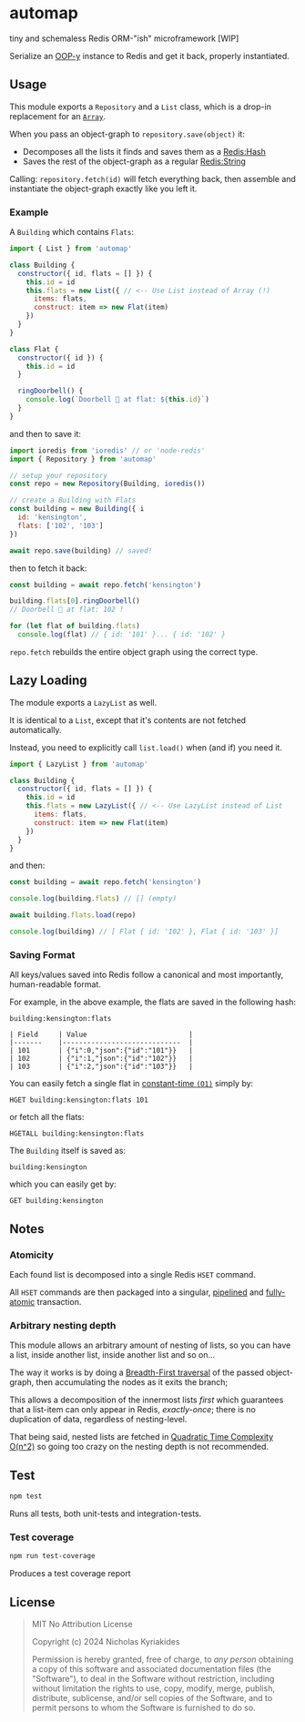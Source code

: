 # automap
tiny and schemaless Redis ORM-"ish" microframework [WIP]

Serialize an [OOP-y][oop] instance to Redis and get it back, properly
instantiated.

## Usage

This module exports a `Repository` and a `List` class, which is a drop-in
replacement for an [`Array`][array].

When you pass an object-graph to `repository.save(object)` it:

- Decomposes all the lists it finds and saves them as a
  [Redis:Hash][redis-hash]
- Saves the rest of the object-graph as a regular [Redis:String][redis-string]

Calling: `repository.fetch(id)` will fetch everything back, then assemble
and instantiate the object-graph exactly like you left it.

### Example

A `Building` which contains `Flats`:

```js
import { List } from 'automap'

class Building {
  constructor({ id, flats = [] }) {
    this.id = id
    this.flats = new List({ // <-- Use List instead of Array (!)
      items: flats,
      construct: item => new Flat(item)
    })
  }
}

class Flat {
  constructor({ id }) {
    this.id = id
  }

  ringDoorbell() {
    console.log(`Doorbell 🔔 at flat: ${this.id}`)
  }
}
```

and then to save it:

```js
import ioredis from 'ioredis' // or 'node-redis'
import { Repository } from 'automap'

// setup your repository
const repo = new Repository(Building, ioredis())

// create a Building with Flats
const building = new Building({ i
  id: 'kensington',
  flats: ['102', '103']
})

await repo.save(building) // saved!
```

then to fetch it back:

```js
const building = await repo.fetch('kensington')

building.flats[0].ringDoorbell()
// Doorbell 🔔 at flat: 102 !

for (let flat of building.flats)
  console.log(flat) // { id: '101' }... { id: '102' }
```

`repo.fetch` rebuilds the entire object graph using the correct type.

## Lazy Loading

The module exports a `LazyList` as well.

It is identical to a `List`, except that it's contents are not fetched
automatically.

Instead, you need to explicitly call `list.load()` when (and if) you need
it.

```js
import { LazyList } from 'automap'

class Building {
  constructor({ id, flats = [] }) {
    this.id = id
    this.flats = new LazyList({ // <-- Use LazyList instead of List
      items: flats,
      construct: item => new Flat(item)
    })
  }
}
```

and then:

```js
const building = await repo.fetch('kensington')

console.log(building.flats) // [] (empty)

await building.flats.load(repo)

console.log(building) // [ Flat { id: '102' }, Flat { id: '103' }]
```

### Saving Format

All keys/values saved into Redis follow a canonical and most importantly,
human-readable format.

For example, in the above example, the flats are saved in the following hash:

```
building:kensington:flats

| Field 	| Value                       	|
|-------	|-----------------------------	|
| 101   	| {"i":0,"json":{"id":"101"}} 	|
| 102   	| {"i":1,"json":{"id":"102"}} 	|
| 103   	| {"i":2,"json":{"id":"103"}} 	|
```

You can easily fetch a single flat in [constant-time `(O1)`][const]
simply by:

```
HGET building:kensington:flats 101
```

or fetch all the flats:

```
HGETALL building:kensington:flats
```

The `Building` itself is saved as:


```
building:kensington
```

which you can easily get by:

```
GET building:kensington
```

## Notes

### Atomicity

Each found list is decomposed into a single Redis `HSET` command.

All `HSET` commands are then packaged into a singular, [pipelined][pipe] and
[fully-atomic][atomic] transaction.

### Arbitrary nesting depth

This module allows an arbitrary amount of nesting of lists, so you can
have a list, inside another list, inside another list and so on...

The way it works is by doing a [Breadth-First traversal][bfs] of the passed
object-graph, then accumulating the nodes as it exits the branch;

This allows a decomposition of the innermost lists *first* which guarantees
that a list-item can only appear in Redis, *exactly-once*; there
is no duplication of data, regardless of nesting-level.

That being said, nested lists are fetched in
[Quadratic Time Complexity O(n^2)][qtc] so going too crazy on the nesting
depth is not recommended.


[test-workflow-badge]: https://github.com/nicholaswmin/automap/actions/workflows/tests.yml/badge.svg
[ci-test]: https://github.com/nicholaswmin/automap/actions/workflows/tests.yml

[oop]: https://en.wikipedia.org/wiki/Object-oriented_programming
[redis]: https://redis.io/
[array]: https://developer.mozilla.org/en-US/docs/Web/JavaScript/Reference/Global_Objects/Array
[atomic]: https://en.wikipedia.org/wiki/Atomicity_(database_systems)
[pipe]: https://en.wikipedia.org/wiki/HTTP_pipelining

## Test

```bash
npm test
```

Runs all tests, both unit-tests and integration-tests.

### Test coverage

```bash
npm run test-coverage
```

Produces a test coverage report


## License

> MIT No Attribution License
>
> Copyright (c) 2024 Nicholas Kyriakides
>
> Permission is hereby granted, free of charge, to *any person* obtaining a copy
> of this software and associated documentation files (the "Software"), to deal
> in the Software without restriction, including without limitation the rights
> to use, copy, modify, merge, publish, distribute, sublicense, and/or sell
> copies of the Software, and to permit persons to whom the Software is
> furnished to do so.


[redis-hash]: https://redis.io/docs/latest/develop/data-types/hashes/
[redis-string]: https://redis.io/docs/latest/develop/data-types/strings/
[bfs]: https://en.wikipedia.org/wiki/Breadth-first_search
[const]: https://en.wikipedia.org/wiki/Time_complexity#Constant_time
[qtc]: https://en.wikipedia.org/wiki/Time_complexity#Sub-quadratic_time

